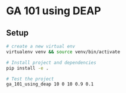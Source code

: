 # GA 101 using DEAP

## Setup
```sh
# create a new virtual env
virtualenv venv && source venv/bin/activate

# Install project and dependencies
pip install -e .

# Test the project
ga_101_using_deap 10 0 10 0.9 0.1 
```